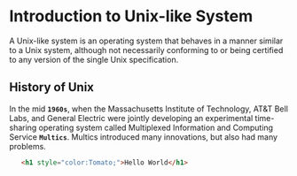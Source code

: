 # Introduction to Unix-like System

A Unix-like system is an operating system that behaves in a manner similar to a Unix system, although not necessarily conforming to or being certified to any version of the single Unix specification.

## History of Unix
In the mid **`1960s`**, when the Massachusetts Institute of Technology, AT&T Bell Labs, and General Electric were jointly developing an experimental time-sharing operating system called Multiplexed Information and Computing Service **`Multics`**. Multics introduced many innovations, but also had many problems.


```html
   <h1 style="color:Tomato;">Hello World</h1>
```
